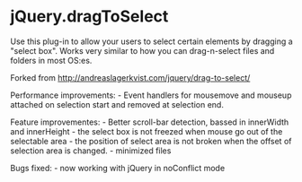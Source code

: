 jQuery.dragToSelect
===================

Use this plug-in to allow your users to select certain elements by dragging a "select box". Works very similar to how you can drag-n-select files and folders in most OS:es.

Forked from http://andreaslagerkvist.com/jquery/drag-to-select/

Performance improvements:
	- Event handlers for mousemove and mouseup attached on selection start and removed at selection end.

Feature improvementes:
	- Better scroll-bar detection, bassed in innerWidth and innerHeight
	- the select box is not freezed when mouse go out of the selectable area
	- the position of select area is not broken when the offset of selection area is changed. 
	- minimized files 

Bugs fixed:
	- now working with jQuery in noConflict mode

